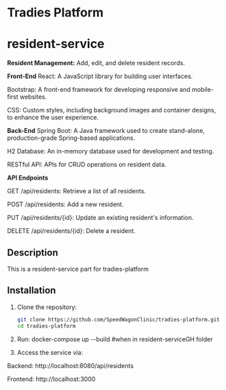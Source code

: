 # Tradies Platform
# resident-service


**Resident Management:** Add, edit, and delete resident records.


**Front-End**
React: A JavaScript library for building user interfaces.

Bootstrap: A front-end framework for developing responsive and mobile-first websites.

CSS: Custom styles, including background images and container designs, to enhance the user experience.


**Back-End**
Spring Boot: A Java framework used to create stand-alone, production-grade Spring-based applications.

H2 Database: An in-memory database used for development and testing.

RESTful API: APIs for CRUD operations on resident data.


**API Endpoints**

GET /api/residents: Retrieve a list of all residents.

POST /api/residents: Add a new resident.

PUT /api/residents/{id}: Update an existing resident's information.

DELETE /api/residents/{id}: Delete a resident.

## Description
This is a resident-service part for tradies-platform

## Installation

1. Clone the repository:
   ```bash
   git clone https://github.com/SpeedWagonClinic/tradies-platform.git
   cd tradies-platform

2. Run: docker-compose up --build    #when in resident-serviceGH folder

3. Access the service via:
   
Backend: http://localhost:8080/api/residents

Frontend: http://localhost:3000


